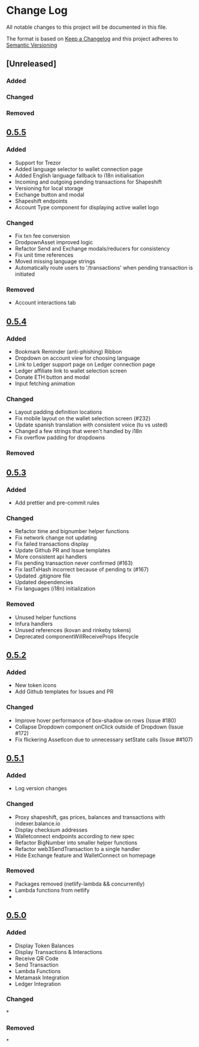 # Change Log

All notable changes to this project will be documented in this file.

The format is based on [Keep a Changelog](http://keepachangelog.com/)
and this project adheres to [Semantic Versioning](http://semver.org/)

## [Unreleased]

### Added

### Changed

### Removed

## [0.5.5](https://github.com/balance-io/balance-manager/releases/tag/0.5.5)

### Added
* Support for Trezor
* Added language selector to wallet connection page
* Added English language fallback to i18n initialisation
* Incoming and outgoing pending transactions for Shapeshift
* Versioning for local storage
* Exchange button and modal
* Shapeshift endpoints
* Account Type component for displaying active wallet logo

### Changed
* Fix txn fee conversion
* DrodpownAsset improved logic
* Refactor Send and Exchange modals/reducers for consistency
* Fix unit time references
* Moved missing language strings
* Automatically route users to '/transactions' when pending transaction is initiated

### Removed
* Account interactions tab

## [0.5.4](https://github.com/balance-io/balance-manager/releases/tag/0.5.3)

### Added

* Bookmark Reminder (anti-phishing) Ribbon
* Dropdown on account view for choosing language
* Link to Ledger support page on Ledger connection page
* Ledger affiliate link to wallet selection screen
* Donate ETH button and modal
* Input fetching animation


### Changed

* Layout padding definition locations
* Fix mobile layout on the wallet selection screen (#232)
* Update spanish translation with consistent voice (tu vs usted)
* Changed a few strings that weren't handled by i18n
* Fix overflow padding for dropdowns

### Removed

## [0.5.3](https://github.com/balance-io/balance-manager/releases/tag/0.5.3)

### Added

* Add prettier and pre-commit rules

### Changed

* Refactor time and bignumber helper functions
* Fix network change not updating
* Fix failed transactions display
* Update Github PR and Issue templates
* More consistent api handlers
* Fix pending transaction never confirmed (#163)
* Fix lastTxHash incorrect because of pending tx (#167)
* Updated .gitignore file
* Updated dependencies
* Fix languages (i18n) initialization

### Removed

* Unused helper functions
* Infura handlers
* Unused references (kovan and rinkeby tokens)
* Deprecated componentWillReceiveProps lifecycle

## [0.5.2](https://github.com/balance-io/balance-manager/releases/tag/0.5.2)

### Added

* New token icons
* Add Github templates for Issues and PR

### Changed

* Improve hover performance of box-shadow on rows (Issue #180)
* Collapse Dropdown component onClick outside of Dropdown (Issue #172)
* Fix flickering AssetIcon due to unnecessary setState calls (Issue ##107)


## [0.5.1](https://github.com/balance-io/balance-manager/releases/tag/0.5.1)

### Added

* Log version changes

### Changed

* Proxy shapeshift, gas prices, balances and transactions with indexer.balance.io
* Display checksum addresses
* Walletconnect endpoints according to new spec
* Refactor BigNumber into smaller helper functions
* Refactor web3SendTransaction to a single handler
* Hide Exchange feature and WalletConnect on homepage

### Removed

* Packages removed (netlify-lambda && concurrently)
* Lambda functions from netlify
*

## [0.5.0](https://github.com/balance-io/balance-manager/releases/tag/0.5.0)

### Added

* Display Token Balances
* Display Transactions & Interactions
* Receive QR Code
* Send Transaction
* Lambda Functions
* Metamask Integration
* Ledger Integration

### Changed

\*

### Removed

\*
